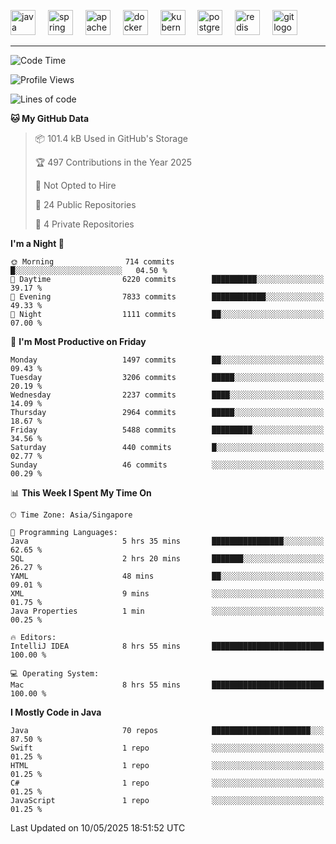 <p align="left">
  <img src="https://cdn.jsdelivr.net/gh/devicons/devicon/icons/java/java-original.svg" height="40" alt="java logo"  />
  <img width="12" />
  <img src="https://cdn.jsdelivr.net/gh/devicons/devicon/icons/spring/spring-original.svg" height="40" alt="spring logo"  />
  <img width="12" />
  <img src="https://cdn.jsdelivr.net/gh/devicons/devicon/icons/apachekafka/apachekafka-original.svg" height="40" alt="apachekafka logo"  />
  <img width="12" />
  <img src="https://cdn.jsdelivr.net/gh/devicons/devicon/icons/docker/docker-original.svg" height="40" alt="docker logo"  />
  <img width="12" />
  <img src="https://cdn.jsdelivr.net/gh/devicons/devicon/icons/kubernetes/kubernetes-plain.svg" height="40" alt="kubernetes logo"  />
  <img width="12" />
  <img src="https://cdn.jsdelivr.net/gh/devicons/devicon/icons/postgresql/postgresql-original.svg" height="40" alt="postgresql logo"  />
  <img width="12" />
  <img src="https://cdn.jsdelivr.net/gh/devicons/devicon/icons/redis/redis-original.svg" height="40" alt="redis logo"  />
  <img width="12" />
  <img src="https://cdn.jsdelivr.net/gh/devicons/devicon/icons/git/git-original.svg" height="40" alt="git logo"  />
</p>


<!--<img src="https://media.giphy.com/media/LnQjpWaON8nhr21vNW/giphy.gif" width="60"> <em><b>I love connecting with different people</b> so if you want to say <b>hi, I'll be happy to meet you more!</b> 😊 </em> -->

---
<!--START_SECTION:waka-->
![Code Time](http://img.shields.io/badge/Code%20Time-2%2C314%20hrs%2031%20mins-blue)

![Profile Views](http://img.shields.io/badge/Profile%20Views-0-blue)

![Lines of code](https://img.shields.io/badge/From%20Hello%20World%20I%27ve%20Written-4.5%20million%20lines%20of%20code-blue)

**🐱 My GitHub Data** 

> 📦 101.4 kB Used in GitHub's Storage 
 > 
> 🏆 497 Contributions in the Year 2025
 > 
> 🚫 Not Opted to Hire
 > 
> 📜 24 Public Repositories 
 > 
> 🔑 4 Private Repositories 
 > 
**I'm a Night 🦉** 

```text
🌞 Morning                714 commits         █░░░░░░░░░░░░░░░░░░░░░░░░   04.50 % 
🌆 Daytime                6220 commits        ██████████░░░░░░░░░░░░░░░   39.17 % 
🌃 Evening                7833 commits        ████████████░░░░░░░░░░░░░   49.33 % 
🌙 Night                  1111 commits        ██░░░░░░░░░░░░░░░░░░░░░░░   07.00 % 
```
📅 **I'm Most Productive on Friday** 

```text
Monday                   1497 commits        ██░░░░░░░░░░░░░░░░░░░░░░░   09.43 % 
Tuesday                  3206 commits        █████░░░░░░░░░░░░░░░░░░░░   20.19 % 
Wednesday                2237 commits        ████░░░░░░░░░░░░░░░░░░░░░   14.09 % 
Thursday                 2964 commits        █████░░░░░░░░░░░░░░░░░░░░   18.67 % 
Friday                   5488 commits        █████████░░░░░░░░░░░░░░░░   34.56 % 
Saturday                 440 commits         █░░░░░░░░░░░░░░░░░░░░░░░░   02.77 % 
Sunday                   46 commits          ░░░░░░░░░░░░░░░░░░░░░░░░░   00.29 % 
```


📊 **This Week I Spent My Time On** 

```text
🕑︎ Time Zone: Asia/Singapore

💬 Programming Languages: 
Java                     5 hrs 35 mins       ████████████████░░░░░░░░░   62.65 % 
SQL                      2 hrs 20 mins       ███████░░░░░░░░░░░░░░░░░░   26.27 % 
YAML                     48 mins             ██░░░░░░░░░░░░░░░░░░░░░░░   09.01 % 
XML                      9 mins              ░░░░░░░░░░░░░░░░░░░░░░░░░   01.75 % 
Java Properties          1 min               ░░░░░░░░░░░░░░░░░░░░░░░░░   00.25 % 

🔥 Editors: 
IntelliJ IDEA            8 hrs 55 mins       █████████████████████████   100.00 % 

💻 Operating System: 
Mac                      8 hrs 55 mins       █████████████████████████   100.00 % 
```

**I Mostly Code in Java** 

```text
Java                     70 repos            ██████████████████████░░░   87.50 % 
Swift                    1 repo              ░░░░░░░░░░░░░░░░░░░░░░░░░   01.25 % 
HTML                     1 repo              ░░░░░░░░░░░░░░░░░░░░░░░░░   01.25 % 
C#                       1 repo              ░░░░░░░░░░░░░░░░░░░░░░░░░   01.25 % 
JavaScript               1 repo              ░░░░░░░░░░░░░░░░░░░░░░░░░   01.25 % 
```




 Last Updated on 10/05/2025 18:51:52 UTC
<!--END_SECTION:waka-->


<!--
**SimakovIgor/SimakovIgor** is a ✨ _special_ ✨ repository because its `README.md` (this file) appears on your GitHub profile.

Here are some ideas to get you started:

- 🔭 I’m currently working on ...
- 🌱 I’m currently learning ...
- 👯 I’m looking to collaborate on ...
- 🤔 I’m looking for help with ...
- 💬 Ask me about ...
- 📫 How to reach me: ...
- 😄 Pronouns: ...
- ⚡ Fun fact: ...
-->
